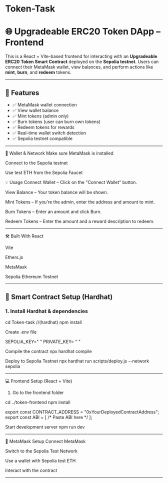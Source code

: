 # Token-Task
# 🌐 Upgradeable ERC20 Token DApp – Frontend

This is a React + Vite-based frontend for interacting with an **Upgradeable ERC20 Token Smart Contract** deployed on the **Sepolia testnet**. Users can connect their MetaMask wallet, view balances, and perform actions like **mint**, **burn**, and **redeem** tokens.

---

## 🚀 Features

- ✅ MetaMask wallet connection
- ✅ View wallet balance
- ✅ Mint tokens (admin only)
- ✅ Burn tokens (user can burn own tokens)
- ✅ Redeem tokens for rewards
- ✅ Real-time wallet switch detection
- ✅ Sepolia testnet compatible

---

🔗 Wallet & Network
Make sure MetaMask is installed

Connect to the Sepolia testnet

Use test ETH from the Sepolia Faucet

💡 Usage
Connect Wallet – Click on the "Connect Wallet" button.

View Balance – Your token balance will be shown.

Mint Tokens – If you're the admin, enter the address and amount to mint.

Burn Tokens – Enter an amount and click Burn.

Redeem Tokens – Enter the amount and a reward description to redeem.


---

🛠 Built With
React

Vite

Ethers.js

MetaMask

Sepolia Ethereum Testnet


---

## 🧪 Smart Contract Setup (Hardhat)

### 1. Install Hardhat & dependencies

cd Token-task  //(hardhat)
npm install

Create .env file 

SEPOLIA_KEY=" "
PRIVATE_KEY= " "

Compile the contract
  npx hardhat compile

Deploy to Sepolia Testnet
  npx hardhat run scripts/deploy.js --network sepolia


---


💻 Frontend Setup (React + Vite)
1. Go to the frontend folder

cd ../token-frontend
npm install

export const CONTRACT_ADDRESS = "0xYourDeployedContractAddress";
export const ABI = [ /* Paste ABI here */ ];

Start development server
npm run dev


---


🦊 MetaMask Setup
Connect MetaMask

Switch to the Sepolia Test Network

Use a wallet with Sepolia test ETH

Interact with the contract


---


